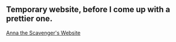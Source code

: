 ## Temporary website, before I come up with a prettier one.
[Anna the Scavenger's Website](https://aniarubin.github.io)

